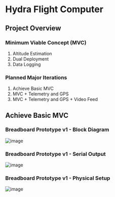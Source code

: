 # Hydra Flight Computer

## Project Overview
### Minimum Viable Concept (MVC)
1. Altitude Estimation
2. Dual Deployment
3. Data Logging

### Planned Major Iterations
1. Achieve Basic MVC
2. MVC + Telemetry and GPS
3. MVC + Telemetry and GPS + Video Feed

## Achieve Basic MVC
### Breadboard Prototype v1 - Block Diagram
![image](https://github.com/user-attachments/assets/51bd0848-5fb7-4b26-a7a0-a43811c4bb36)

### Breadboard Prototype v1 - Serial Output
![image](https://github.com/user-attachments/assets/18f54629-b74a-4086-9311-96f9ce86077a)

### Breadboard Prototype v1 - Physical Setup
![image](https://github.com/user-attachments/assets/a78cfd2f-710b-43f6-b6cc-e33092d11337)
